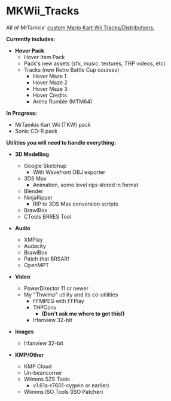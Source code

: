 # MKWii_Tracks

All of MrTamkis' [custom Mario Kart Wii Tracks/Distributions.](http://wiki.tockdom.com/wiki/MrTamkis)

**Currently includes:**

* **Hover Pack**
    * Hover Item Pack
    * Pack's new assets (sfx, music, textures, THP videos, etc)
    * Tracks (new Retro Battle Cup courses)
        * Hover Maze 1
        * Hover Maze 2
        * Hover Maze 3
        * Hover Credits
        * Arena Rumble (MTM64)

**In Progress:**
* MrTamkis Kart Wii (TKW) pack
* Sonic CD-R pack




**Utilities you will need to handle everything:**
* **3D Modelling**
    * Google Sketchup
        * With Wavefront OBJ exporter
    * 3DS Max
        * Animation, some level rips stored in format
    * Blender
    * NinjaRipper
        * RIP to 3DS Max conversion scripts
    * BrawlBox
    * CTools BRRES Tool

* **Audio**
    * XMPlay
    * Audacity
    * BrawlBox
    * Patch that BRSAR!
    * OpenMPT

* **Video**
    * PowerDirector 11 or newer
    * My "Thwimp" utility and its co-utilities
        * FFMPEG with FFPlay
        * THPConv
            * **(Don't ask me where to get this!)**
        * Irfanview 32-bit

* **Images**
    * Irfanview 32-bit

* **KMP/Other**
    * KMP Cloud
    * Un-beancorner
    * Wiimms SZS Tools
        * v1.61a-r7601-cygwin or earlier)
    * Wiimms ISO Tools (ISO Patcher)